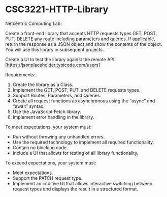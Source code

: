 # CSC3221-HTTP-Library

Netcentric Computing Lab:

Create a front-end library that accepts HTTP requests types GET, POST, PUT, DELETE any route including parameters and queries. If applicable, return the response as a JSON object and show the contents of the object. You will use this library in subsequent projects.

Create a UI to test the library against the remote API: [https://jsonplaceholder.typicode.com/users]

Requirements:

1. Create the library as a Class.
2. Implement the GET, POST, PUT, and DELETE requests types.
3. Support Routes, Parameters, and Queries.
4. Create all request functions as asynchronous using the “async” and “await” syntax.
5. Use the JavaScript Fetch library.
6. Implement error handling in the library.

To meet expectations, your system must:

- Run without throwing any unhandled errors.
- Use the required technology to implement all required functionality.
- Contain no blocking code.
- Include a UI that allows for testing of all library functionality.

To exceed expectations, your system must:

- Meet expectations.
- Support the PATCH request type.
- Implement an intuitive UI that allows interactive switching between request types and displays the result in a structured format.
